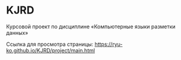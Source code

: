 # KJRD
Курсовой проект по дисциплине «Компьютерные языки разметки данных»

Ссылка для просмотра страницы:
https://ryu-ko.github.io/KJRD/project/main.html
